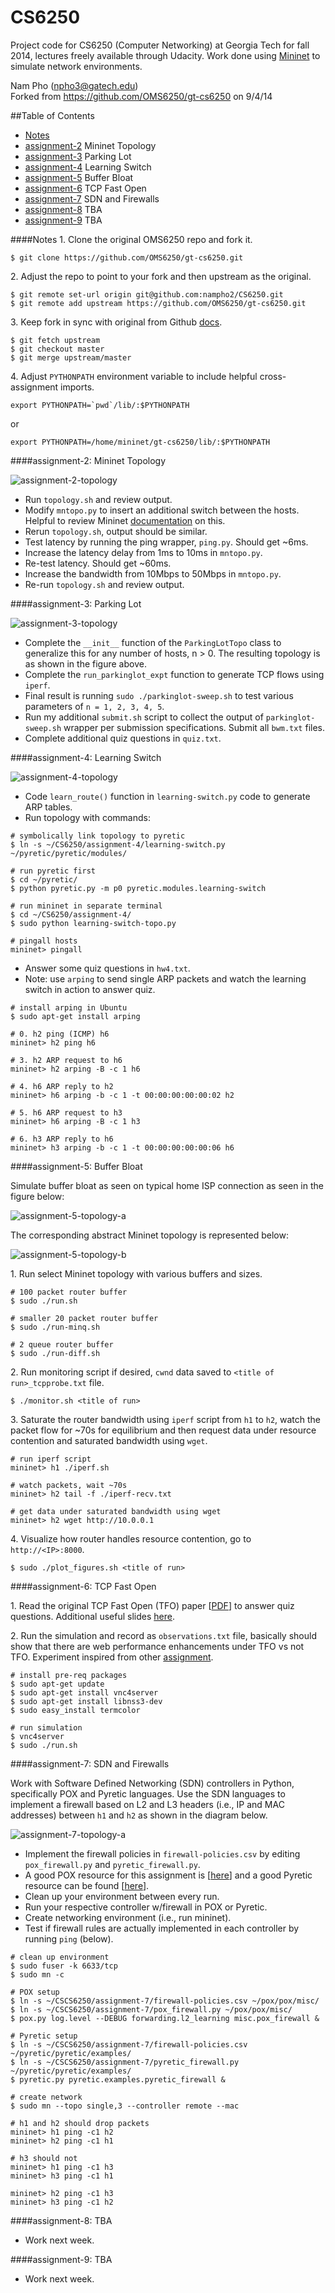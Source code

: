 CS6250
======

Project code for CS6250 (Computer Networking) at Georgia Tech for fall 2014, lectures freely available through Udacity. Work done using [Mininet](https://github.com/mininet/mininet/wiki/Introduction-to-Mininet) to simulate network environments.

Nam Pho (npho3@gatech.edu) <br />
Forked from https://github.com/OMS6250/gt-cs6250 on 9/4/14



##Table of Contents
- [Notes](#notes)
- [assignment-2](#assignment-2-mininet-topology) Mininet Topology
- [assignment-3](#assignment-3-parking-lot) Parking Lot
- [assignment-4](#assignment-4-learning-switch) Learning Switch
- [assignment-5](#assignment-5-buffer-bloat) Buffer Bloat
- [assignment-6](#assignment-6-tcp-fast-open) TCP Fast Open
- [assignment-7](#assignment-7-SDN-firewalls) SDN and Firewalls
- [assignment-8](#assignment-8-tba) TBA
- [assignment-9](#assignment-9-tba) TBA



####Notes
1\. Clone the original OMS6250 repo and fork it.

```
$ git clone https://github.com/OMS6250/gt-cs6250.git
```

2\. Adjust the repo to point to your fork and then upstream as the original.

```
$ git remote set-url origin git@github.com:nampho2/CS6250.git
$ git remote add upstream https://github.com/OMS6250/gt-cs6250.git
```

3\. Keep fork in sync with original from Github [docs](https://help.github.com/articles/syncing-a-fork).

```
$ git fetch upstream
$ git checkout master
$ git merge upstream/master
```

4\. Adjust `PYTHONPATH` environment variable to include helpful cross-assignment imports.

```
export PYTHONPATH=`pwd`/lib/:$PYTHONPATH
```

or

```
export PYTHONPATH=/home/mininet/gt-cs6250/lib/:$PYTHONPATH
```



####assignment-2: Mininet Topology

![assignment-2-topology](img/assignment-2a.gif)

- Run `topology.sh` and review output.
- Modify `mntopo.py` to insert an additional switch between the hosts. Helpful to review Mininet [documentation](https://github.com/mininet/mininet/wiki/Introduction-to-Mininet#wiki-creating) on this.
- Rerun `topology.sh`, output should be similar.
- Test latency by running the ping wrapper, `ping.py`. Should get ~6ms.
- Increase the latency delay from 1ms to 10ms in `mntopo.py`.
- Re-test latency. Should get ~60ms.
- Increase the bandwidth from 10Mbps to 50Mbps in `mntopo.py`.
- Re-run `topology.sh` and review output.



####assignment-3: Parking Lot

![assignment-3-topology](img/assignment-3a.gif)

- Complete the `__init__` function of the `ParkingLotTopo` class to generalize this for any number of hosts, n > 0. The resulting topology is as shown in the figure above.
- Complete the `run_parkinglot_expt` function to generate TCP flows using `iperf`. 
- Final result is running `sudo ./parkinglot-sweep.sh` to test various parameters of `n = 1, 2, 3, 4, 5`.
- Run my additional `submit.sh` script to collect the output of `parkinglot-sweep.sh` wrapper per submission specifications. Submit all `bwm.txt` files.
- Complete additional quiz questions in `quiz.txt`.



####assignment-4: Learning Switch

![assignment-4-topology](img/assignment-4a.png)

- Code `learn_route()` function in `learning-switch.py` code to generate ARP tables.
- Run topology with commands:

```
# symbolically link topology to pyretic
$ ln -s ~/CS6250/assignment-4/learning-switch.py ~/pyretic/pyretic/modules/

# run pyretic first
$ cd ~/pyretic/
$ python pyretic.py -m p0 pyretic.modules.learning-switch

# run mininet in separate terminal
$ cd ~/CS6250/assignment-4/
$ sudo python learning-switch-topo.py

# pingall hosts
mininet> pingall
```

- Answer some quiz questions in `hw4.txt`.
- Note: use `arping` to send single ARP packets and watch the learning switch in action to answer quiz.

```
# install arping in Ubuntu
$ sudo apt-get install arping

# 0. h2 ping (ICMP) h6
mininet> h2 ping h6

# 3. h2 ARP request to h6
mininet> h2 arping -B -c 1 h6

# 4. h6 ARP reply to h2
mininet> h6 arping -b -c 1 -t 00:00:00:00:00:02 h2

# 5. h6 ARP request to h3
mininet> h6 arping -B -c 1 h3

# 6. h3 ARP reply to h6
mininet> h3 arping -b -c 1 -t 00:00:00:00:00:06 h6
```



####assignment-5: Buffer Bloat

Simulate buffer bloat as seen on typical home ISP connection as seen in the figure below:

![assignment-5-topology-a](img/assignment-5a.png)

The corresponding abstract Mininet topology is represented below:

![assignment-5-topology-b](img/assignment-5b.png)


1\. Run select Mininet topology with various buffers and sizes.

```
# 100 packet router buffer
$ sudo ./run.sh

# smaller 20 packet router buffer
$ sudo ./run-minq.sh

# 2 queue router buffer
$ sudo ./run-diff.sh
```

2\. Run monitoring script if desired, `cwnd` data saved to `<title of run>_tcpprobe.txt` file.

```
$ ./monitor.sh <title of run>
```

3\. Saturate the router bandwidth using `iperf` script from `h1` to `h2`, watch the packet flow for ~70s for equilibrium and then request data under resource contention and saturated bandwidth using `wget`.

```
# run iperf script
mininet> h1 ./iperf.sh

# watch packets, wait ~70s
mininet> h2 tail -f ./iperf-recv.txt

# get data under saturated bandwidth using wget
mininet> h2 wget http://10.0.0.1
```

4\. Visualize how router handles resource contention, go to `http://<IP>:8000`.

```
$ sudo ./plot_figures.sh <title of run>
```



####assignment-6: TCP Fast Open

1\. Read the original TCP Fast Open (TFO) paper [[PDF](http://static.googleusercontent.com/external_content/untrusted_dlcp/research.google.com/en/us/pubs/archive/37517.pdf)] to answer quiz questions. Additional useful slides [here](http://www.ietf.org/proceedings/80/slides/tcpm-3.pdf).

2\. Run the simulation and record as `observations.txt` file, basically should show that there are web performance enhancements under TFO vs not TFO. Experiment inspired from other [assignment](http://reproducingnetworkresearch.wordpress.com/2013/03/13/tcp-fastopen/).

```
# install pre-req packages
$ sudo apt-get update 
$ sudo apt-get install vnc4server 
$ sudo apt-get install libnss3-dev 
$ sudo easy_install termcolor

# run simulation
$ vnc4server
$ sudo ./run.sh
```



####assignment-7: SDN and Firewalls

Work with Software Defined Networking (SDN) controllers in Python, specifically POX and Pyretic languages. Use the SDN languages to implement a firewall based on L2 and L3 headers (i.e., IP and MAC addresses) between `h1` and `h2` as shown in the diagram below. 

![assignment-7-topology-a](img/assignment-7a.png)

- Implement the firewall policies in `firewall-policies.csv` by editing `pox_firewall.py` and `pyretic_firewall.py`.
- A good POX resource for this assignment is [[here](http://archive.openflow.org/wk/index.php/OpenFlow_Tutorial)] and a good Pyretic resource can be found [[here](https://github.com/frenetic-lang/pyretic/wiki/How-to-use-match)].
- Clean up your environment between every run.
- Run your respective controller w/firewall in POX or Pyretic.
- Create networking environment (i.e., run mininet).
- Test if firewall rules are actually implemented in each controller by running `ping` (below).

```
# clean up environment
$ sudo fuser -k 6633/tcp
$ sudo mn -c

# POX setup
$ ln -s ~/CSCS6250/assignment-7/firewall-policies.csv ~/pox/pox/misc/
$ ln -s ~/CSCS6250/assignment-7/pox_firewall.py ~/pox/pox/misc/
$ pox.py log.level --DEBUG forwarding.l2_learning misc.pox_firewall &

# Pyretic setup
$ ln -s ~/CSCS6250/assignment-7/firewall-policies.csv ~/pyretic/pyretic/examples/
$ ln -s ~/CSCS6250/assignment-7/pyretic_firewall.py ~/pyretic/pyretic/examples/
$ pyretic.py pyretic.examples.pyretic_firewall &

# create network
$ sudo mn --topo single,3 --controller remote --mac

# h1 and h2 should drop packets
mininet> h1 ping -c1 h2
mininet> h2 ping -c1 h1

# h3 should not
mininet> h1 ping -c1 h3
mininet> h3 ping -c1 h1

mininet> h2 ping -c1 h3
mininet> h3 ping -c1 h2
```



####assignment-8: TBA

- Work next week.



####assignment-9: TBA

- Work next week.





